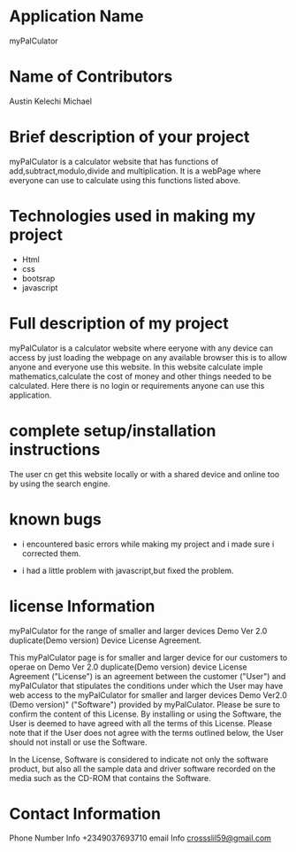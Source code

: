 # Application Name
myPalCulator

# Name of Contributors
Austin Kelechi Michael

# Brief description of your project
myPalCulator is a calculator website that has functions of add,subtract,modulo,divide and multiplication. It is a webPage where everyone can use to calculate using this functions listed above.

# Technologies used in making my project
* Html
* css
* bootsrap
* javascript

# Full description of my project
myPalCulator is a calculator website where eeryone with any device can access by just loading the webpage on any available browser this is to allow anyone and everyone use this website. In this website calculate imple mathematics,calculate the cost of money and other things needed to be calculated. Here there is no login or requirements anyone can use this application.
 


 # complete setup/installation instructions
 The user cn get this website locally or with a shared device and online too by using the search engine.

 # known bugs
 *  i encountered basic errors while making my project and i made sure i corrected them.
 
 * i had a little problem with javascript,but fixed the problem.
 

 # license Information
  myPalCulator for the range of smaller and larger devices Demo Ver 2.0 duplicate(Demo version) Device License 
Agreement.

  This myPalCulator page is for smaller and larger device for our customers to operae on Demo Ver 2.0 duplicate(Demo version) device 
License Agreement ("License") is an agreement between the customer 
("User") and myPalCulator that stipulates the conditions 
under which the User may have web access to the myPalCulator for smaller and larger devices Demo Ver2.0 (Demo version)" ("Software") provided by myPalCulator. 
Please be sure to confirm the content of this License. By installing 
or using the Software, the User is deemed to have agreed with all the 
terms of this License. Please note that if the User does not agree 
with the terms outlined below, the User should not install or use the 
Software.

  In the License, Software is considered to indicate not only the 
software product, but also all the sample data and driver software 
recorded on the media such as the CD-ROM that contains the Software.
 # Contact Information
  Phone Number Info           +2349037693710
  email Info                  crossslil59@gmail.com                 


